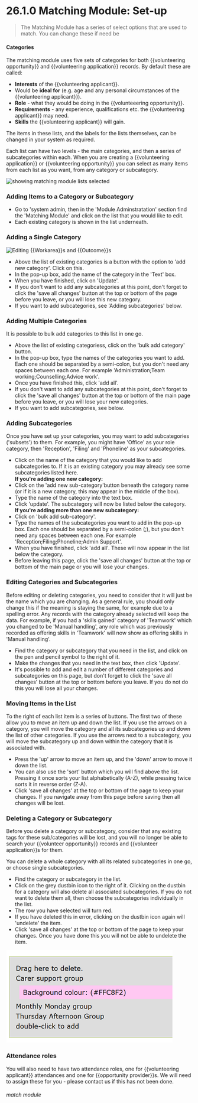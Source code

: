 # 26.1.0 Matching Module: Set-up

> The Matching Module has a series of select options that are used to match. You can change these if need be

#### Categories

The matching module uses five sets of categories for both {{volunteering opportunity}} and {{volunteering application}} records.  By default these are called:

- **Interests** of the {{volunteering applicant}}.
- Would be **ideal for** (e.g. age and any personal circumstances of the {{volunteering applicant}}).
- **Role** - what they would be doing in the {{volunteeering opportunity}}.
- **Requirements** - any experience, qualifications etc. the {{volunteering applicant}} may need.
- **Skills** the {{volunteering applicant}} will gain.

The items in these lists, and the labels for the lists themselves, can be changed in your system as required.

Each list can have two levels - the main categories, and then a series of subcategories within each. When you are creating a {{volunteering application}} or {{volunteering opportunity}} you can select as many items from each list as you want, from any category or subcategory.

![showing matching module lists selected](26.1a.PNG)


### Adding Items to a Category or Subcategory

- Go to 'system admin, then in the 'Module Adminstratation' section find the 'Matching Module' and click on the list that you would like to edit. 
- Each existing category is shown in the list underneath.

### Adding a Single Category

![Editing {{Workarea}}s and {{Outcome}}s](145a.png)

- Above the list of existing categories is a button with the option to 'add new category'. Click on this.
- In the pop-up box, add the name of the category in the 'Text' box.
- When you have finished, click on 'Update'. 
- If you don't want to add any subcategories at this point, don't forget to click the 'save all changes' button at the top or bottom of the page before you leave, or you will lose this new category.
- If you want to add subcategories, see 'Adding subcategories' below.

### Adding Multiple Categories

It is possible to bulk add categories to this list in one go. 
- Above the list of existing categoriess, click on the 'bulk add category' button.
- In the pop-up box, type the names of the categories you want to add. Each one should be separated by a semi-colon, but you don't need any spaces between each one. For example 'Administration;Team working;Counselling;Advice work'. 
- Once you have finished this, click 'add all'. 
- If you don't want to add any subcategories at this point, don't forget to click the 'save all changes' button at the top or bottom of the main page before you leave, or you will lose your new categories.
- If you want to add subcategories, see below.

### Adding Subcategories

Once you have set up your categories, you may want to add subcategories ('subsets') to them. For example, you might have 'Office' as your role category, then 'Reception', 'Filing' and 'Phoneline' as your subcategories. 
- Click on the name of the category that you would like to add subcategories to. If it is an existing category you may already see some subcategories listed here.  
**If you're adding one new category:**
- Click on the 'add new sub-category'button beneath the category name (or if it is a new category, this may appear in the middle of the box).
- Type the name of the category into the text box.
- Click 'update'. The subcategory will now be listed below the category.  
**If you're adding more than one new subcategory:**
- Click on 'bulk add sub-category'. 
- Type the names of the subcategories you want to add in the pop-up box. Each one should be separated by a semi-colon (;), but you don't need any spaces between each one. For example 'Reception;Filing;Phoneline;Admin Support'.  
- When you have finished, click 'add all'. These will now appear in the list below the category.
- Before leaving this page, click the 'save all changes' button at the top or bottom of the main page or you will lose your changes.

### Editing Categories and Subcategories

Before editing or deleting categories, you need to consider that it will just be the name which you are changing. As a general rule, you should only change this if the meaning is staying the same, for example due to a spelling error. Any records with the category already selected will keep the data. For example, if you had a 'skills gained' category of 'Teamwork' which you changed to be 'Manual handling', any role which was previously recorded as offering skills in 'Teamwork' will now show as offering skills in 'Manual handling'.  

- Find the category or subcategory that you need in the list, and click on the pen and pencil symbol to the right of it. 
- Make the changes that you need in the text box, then click 'Update'.
- It's possible to add and edit a number of different categories and subcategories on this page, but don't forget to click the 'save all changes' button at the top or bottom before you leave. If you do not do this you will lose all your changes.


### Moving Items in the List

To the right of each list item is a series of buttons. The first two of these allow you to move an item up and down the list. If you use the arrows on a category, you will move the category and all its subcategories up and down the list of other categories. If you use the arrows next to a subcategory, you will move the subcategory up and down within the category that it is associated with. 
- Press the 'up' arrow to move an item up, and the 'down' arrow to move it down the list.
- You can also use the 'sort' button which you will find above the list. Pressing it once sorts your list alphabetically (A-Z), while pressing twice sorts it in reverse order (Z-A).
- Click 'save all changes' at the top or bottom of the page to keep your changes. If you navigate away from this page before saving then all changes will be lost.

### Deleting a Category or Subcategory

Before you delete a category or subcategory, consider that any existing tags for these sub/categories will be lost, and you will no longer be able to search your {{volunteer opportunity}} records and {{volunteer application}}s for them.

You can delete a whole category with all its related subcategories in one go, or choose single subcategories.

- Find the category or subcategory in the list. 
- Click on the grey dustbin icon to the right of it. Clicking on the dustbin for a category will also delete all associated subcategories. If you do not want to delete them all, then choose the subcategories individually in the list. 
- The row you have selected will turn red. 
- If you have deleted this in error, clicking on the dustbin icon again will 'undelete' the item.
- Click 'save all changes' at the top or bottom of the page to keep your changes. Once you have done this you will not be able to undelete the item.

![Deleted {{Workarea}}](16.6.1c.png)


### Attendance roles

You will also need to have two attendance roles, one for {{volunteering applicant}} attendances and one for {{opportunity provider}}s.  We will need to assign these for you - please contact us if this has not been done.

###### match module


